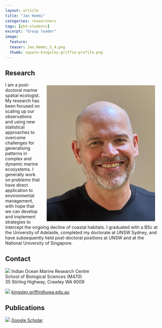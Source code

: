 ```yaml
---
layout: article
title: "Jan Hemmi"
categories: researchers
tags: [phd-students]
excerpt: "Group leader"
image:
  feature: 
  teaser: Jan_Hemmi_5_4.png
  thumb: square-kingsley-griffin-profile.png
---
```

## Research

<img class="philprofile" src='/images/Jan_Hemmi_5_4.png' align='right' width="350" hspace="20" vspace="10">

I am a post-doctoral marine spatial ecologist. My research has been focused on scaling up our observations and using new statistical approaches to overcome challenges for generalising patterns in complex and dynamic marine ecosystems. I generally work on problems that have direct application to environmental management, with hope that we can develop and implement strategies to intercept the ongoing decline of coastal habitats. I graduated with a BSc at the University of Adelaide, completed my doctorate at UNSW Sydney, and have subsequently held post-doctoral positions at UNSW and at the National University of Singapore.

## Contact
<img src='/images/icons/building-regular.svg' width="15px"> Indian Ocean Marine Research Centre <br>
School of Biological Sciences (M470)<br>
35 Stirling Highway, Crawley WA 6009

<img src='/images/icons/envelope-regular.svg' width="15px"> <a href="mailto:kingsley.griffin@uwa.edu.au"> kingsley.griffin@uwa.edu.au</a><br>

## Publications
<img src='/images/icons/google-brands.svg' width="15px"> <a href="https://scholar.google.com.au/citations?user=KYHUlyIAAAAJ&hl=en">Google Scholar</a><br>
